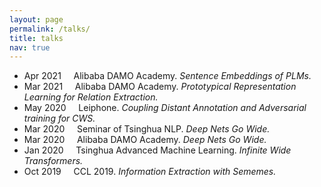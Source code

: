 ```yaml
---
layout: page
permalink: /talks/
title: talks
nav: true
---
```


- Apr 2021 &nbsp;&nbsp;&nbsp; Alibaba DAMO Academy. *Sentence Embeddings of PLMs.*
- Mar 2021 &nbsp;&nbsp;&nbsp; Alibaba DAMO Academy. *Prototypical Representation Learning for Relation Extraction.*
- May 2020 &nbsp;&nbsp;&nbsp; Leiphone. *Coupling Distant Annotation and Adversarial training for CWS.*
- Mar 2020 &nbsp;&nbsp;&nbsp; Seminar of Tsinghua NLP. *Deep Nets Go Wide.*
- Mar 2020 &nbsp;&nbsp;&nbsp; Alibaba DAMO Academy. *Deep Nets Go Wide.*
- Jan 2020 &nbsp;&nbsp;&nbsp; Tsinghua Advanced Machine Learning. *Infinite Wide Transformers.*
- Oct 2019 &nbsp;&nbsp;&nbsp; CCL 2019. *Information Extraction with Sememes.*